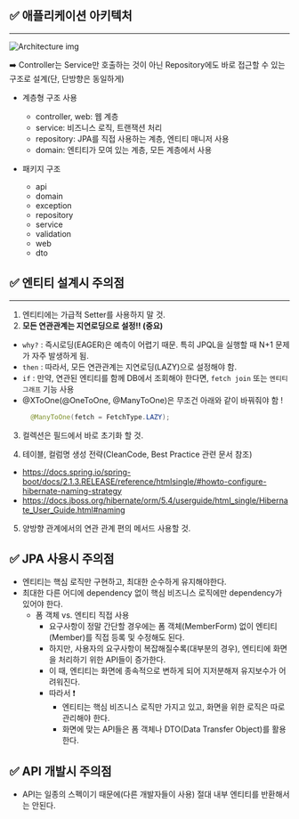 ## ✅ 애플리케이션 아키텍처

---

![Architecture img](https://github.com/yxhwxn/jpashop/assets/87745916/c4a99738-4b10-4d29-bb11-f757fa569e31)

➡️ Controller는 Service만 호출하는 것이 아닌 Repository에도 바로 접근할 수 있는 구조로 설계(단, 단방향은 동일하게)

* 계층형 구조 사용
    * controller, web: 웹 계층
    * service: 비즈니스 로직, 트랜잭션 처리
    * repository: JPA를 직접 사용하는 계층, 엔티티 매니저 사용
    * domain: 엔티티가 모여 있는 계층, 모든 계층에서 사용

* 패키지 구조
    * api
    * domain
    * exception
    * repository
    * service
    * validation
    * web
    * dto

## ✅ 엔티티 설계시 주의점

---

1. 엔티티에는 가급적 Setter를 사용하지 말 것.<br>
2. **모든 연관관계는 지연로딩으로 설정!! (중요)**

- `why?` : 즉시로딩(EAGER)은 예측이 어렵기 때문. 특히 JPQL을 실행할 때 N+1 문제가 자주 발생하게 됨.
- `then` : 따라서, 모든 연관관계는 지연로딩(LAZY)으로 설정해야 함.
- `if` : 만약, 연관된 엔티티를 함께 DB에서 조회해야 한다면, `fetch join` 또는 `엔티티 그래프` 기능 사용
- @XToOne(@OneToOne, @ManyToOne)은 무조건 아래와 같이 바꿔줘야 함 !
  ```java
    @ManyToOne(fetch = FetchType.LAZY);
  ```

3. 컬렉션은 필드에서 바로 초기화 할 것.

4. 테이블, 컬럼명 생성 전략(CleanCode, Best Practice 관련 문서 참조)

- https://docs.spring.io/spring-boot/docs/2.1.3.RELEASE/reference/htmlsingle/#howto-configure-hibernate-naming-strategy
- https://docs.jboss.org/hibernate/orm/5.4/userguide/html_single/Hibernate_User_Guide.html#naming

5. 양방향 관계에서의 연관 관계 편의 메서드 사용할 것.

## ✅ JPA 사용시 주의점

- 엔티티는 핵심 로직만 구현하고, 최대한 순수하게 유지해야한다.
- 최대한 다른 어디에 dependency 없이 핵심 비즈니스 로직에만 dependency가 있어야 한다.
    - 폼 객체 vs. 엔티티 직접 사용
        - 요구사항이 정말 간단할 경우에는 폼 객체(MemberForm) 없이 엔티티(Member)를 직접 등록 및 수정해도 된다.
        - 하지만, 사용자의 요구사항이 복잡해질수록(대부분의 경우), 엔티티에 화면을 처리하기 위한 API들이 증가한다.
        - 이 때, 엔티티는 화면에 종속적으로 변하게 되어 지저분해져 유지보수가 어려워진다.
        - 따라서 ❗️
            - 엔티티는 핵심 비즈니스 로직만 가지고 있고, 화면을 위한 로직은 따로 관리해야 한다.
            - 화면에 맞는 API들은 폼 객체나 DTO(Data Transfer Object)를 활용한다.

## ✅ API 개발시 주의점

- API는 일종의 스펙이기 때문에(다른 개발자들이 사용) 절대 내부 엔티티를 반환해서는 안된다.


